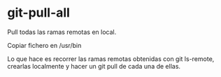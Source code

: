 git-pull-all
============

Pull todas las ramas remotas en local.

Copiar fichero en /usr/bin

Lo que hace es recorrer las ramas remotas obtenidas con git ls-remote, crearlas localmente y hacer un git pull de cada una de ellas.
